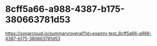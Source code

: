 # 8cff5a66-a988-4387-b175-380663781d53
https://sonarcloud.io/summary/overall?id=examly-test_8cff5a66-a988-4387-b175-380663781d53
